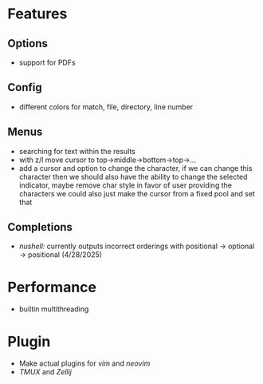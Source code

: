 # Features
## Options
- support for PDFs
## Config
- different colors for match, file, directory, line number
## Menus
- searching for text within the results
- with z/l move cursor to top->middle->bottom->top->...
- add a cursor and option to change the character, if we can change this
  character then we should also have the ability to change the selected
  indicator, maybe remove char style in favor of user providing the characters
  we could also just make the cursor from a fixed pool and set that
## Completions
- *nushell:* currently outputs incorrect orderings with positional -> optional -> positional (4/28/2025)

# Performance
- builtin multithreading

# Plugin
- Make actual plugins for *vim* and *neovim*
- *TMUX* and *Zellij*
